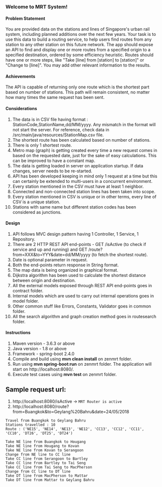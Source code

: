 ### Welcome to MRT System!

#### Problem Statement
You are provided data on the stations and lines of Singapore's urban rail system, including planned additions 
over the next few years. Your task is to use this data to build a routing service, to help users find routes 
from any station to any other station on this future network.
The app should expose an API to find and display one or more routes from a specified origin to a specified 
destination, ordered by some efficiency heuristic. Routes should have one or more steps, 
like "Take [line] from [station] to [station]" or "Change to [line]". You may add other relevant information 
to the results.

#### Achievements
The API is capable of returning only one route which is the shortest part based on number of stations. This path
will remain consistent, no matter how many times the same request has been sent.

#### Considerations
1. The data is in CSV file having format : StationCode,StationName,dd/MM/yyyy. Any mismatch in the format will not start the server. For reference, check data in /src/main/java/resources/StationMap.csv file.
2. The shortest route has been calculated based on number of stations.
3. There is only 1 shortest route.
4. Metro map (graph) is getting created every time a new request comes in based on the requested date, just for the sake of easy calculations. This can be improved to have a constant map.
5. The data is getting loaded in server on application startup. If data changes, server needs to be re-started.
6. API has been developed keeping in mind only 1 request at a time but this can certainly be extended to multi-users in a concurrent environment.
7. Every station mentioned in the CSV must have at least 1 neighbor.
8. Connected and non-connected station lines has been taken into scope.
9. Every station mentioned in CSV is unique or in other terms, every line of CSV is a unique station.
10. Stations with same name but different station codes has been considered as junctions.

#### Design
1. API follows MVC design pattern having 1 Controller, 1 Service, 1 Repository.
2. There are 2 HTTP REST API end-points - GET /isActive (to check if service and up and running) and GET /route?from=XXX&to=YYY&date=dd/MM/yyyy (to fetch the shortest route).
3. Date is optional parameter in request.
4. Both the end-points return response in String format.
5. The map data is being organized in graphical format.
6. Dijkstra algorithm has been used to calculate the shortest distance between origin and destination.
7. All the external models exposed through REST API end-points goes in contract folder.
8. Internal models which are used to carry out internal operations goes in model folder.
9. Other common stuff like Errors, Constants, Validator goes in common folder.
10. All the search algorithm and graph creation method goes in routesearch folder.

#### Instructions
1. Maven version - 3.6.3 or above
2. Java version - 1.8 or above
3. Framework - spring-boot 2.4.0
3. Compile and build using **mvn clean install** on zenmrt folder.
4. Run using **mvn spring-boot:run** on zenmrt folder. The application will start on http://localhost:8080/.
5. Execute test cases using **mvn test** on zenmrt folder.

## Sample request url:
1. http://localhost:8080/isActive -> ````MRT Router is active````
2. http://localhost:8080/route?from=Buangkok&to=Geylang%20Bahru&date=24/05/2018
````
Travel from Buangkok to Geylang Bahru
Stations travelled : 10
Route : ('NE15', 'NE14', 'NE13', 'NE12', 'CC13', 'CC12', 'CC11', 'CC10', 'DT26', 'DT25', 'DT24')

Take NE line from Buangkok to Hougang
Take NE line from Hougang to Kovan
Take NE line from Kovan to Serangoon
Change from NE line to CC line
Take CC line from Serangoon to Bartley
Take CC line from Bartley to Tai Seng
Take CC line from Tai Seng to MacPherson
Change from CC line to DT line
Take DT line from MacPherson to Mattar
Take DT line from Mattar to Geylang Bahru
````